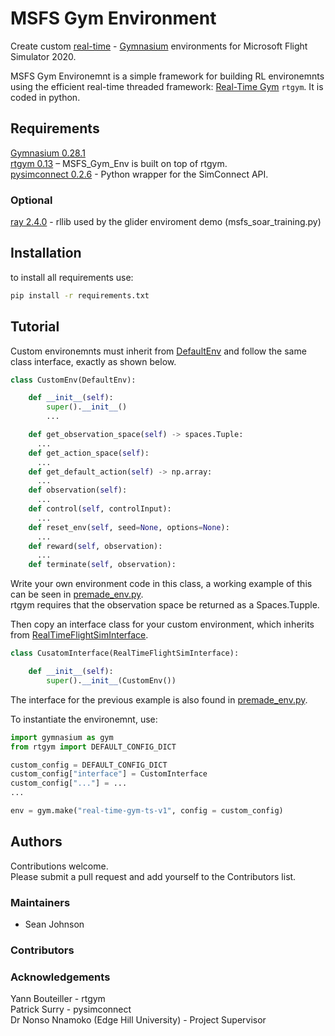 # MSFS Gym Environment  
Create custom [real-time](https://github.com/yannbouteiller/rtgym/tree/main) - [Gymnasium](https://gymnasium.farama.org) environments for Microsoft Flight Simulator 2020.   

MSFS Gym Environemnt is a simple framework for building RL environemnts using the efficient real-time threaded framework: [Real-Time Gym](https://github.com/yannbouteiller/rtgym) ```rtgym```.
It is coded in python.

## Requirements 
[Gymnasium 0.28.1](https://gymnasium.farama.org/index.html)  
[rtgym 0.13](https://github.com/yannbouteiller/rtgym/tree/main) – MSFS_Gym_Env is built on top of rtgym.  
[pysimconnect 0.2.6](https://github.com/patricksurry/pysimconnect) - Python wrapper for the SimConnect API.  

### Optional
[ray 2.4.0](https://www.ray.io/) - rllib used by the glider enviroment demo (msfs_soar_training.py)

## Installation
to install all requirements use:  
```bash
pip install -r requirements.txt
```


## Tutorial
Custom environemnts must inherit from [DefaultEnv](https://github.com/SomeGuyEatingPie/MSFS_Gym_Enviroment/blob/master/default_env.py) and follow the same class interface, exactly as shown below.
```python
class CustomEnv(DefaultEnv):

    def __init__(self):
        super().__init__()
        ...

    def get_observation_space(self) -> spaces.Tuple:
      ...
    def get_action_space(self):
      ...
    def get_default_action(self) -> np.array:
      ...
    def observation(self):
      ...
    def control(self, controlInput):
      ...
    def reset_env(self, seed=None, options=None):
      ...
    def reward(self, observation):
      ...
    def terminate(self, observation):

```
Write your own environment code in this class, a working example of this can be seen in [premade_env.py](https://github.com/SomeGuyEatingPie/MSFS_Gym_Enviroment/blob/master/premade_env.py).  
rtgym requires that the observation space be returned as a Spaces.Tupple.

Then copy an interface class for your custom environment, which inherits from [RealTimeFlightSimInterface](https://github.com/SomeGuyEatingPie/MSFS_Gym_Enviroment/blob/master/msfs_rt_env.py). 
```python
class CusatomInterface(RealTimeFlightSimInterface):

    def __init__(self):
        super().__init__(CustomEnv())
```
The interface for the previous example is also found in [premade_env.py](https://github.com/SomeGuyEatingPie/MSFS_Gym_Enviroment/blob/master/premade_env.py).  

To instantiate the environemnt, use:
```python
import gymnasium as gym
from rtgym import DEFAULT_CONFIG_DICT

custom_config = DEFAULT_CONFIG_DICT
custom_config["interface"] = CustomInterface
custom_config["..."] = ...
...

env = gym.make("real-time-gym-ts-v1", config = custom_config)
```



## Authors  
Contributions welcome.  
Please submit a pull request and add yourself to the Contributors list.  
  
### Maintainers  
- Sean Johnson  
  
### Contributors  
  
### Acknowledgements  
Yann Bouteiller - rtgym  
Patrick Surry - pysimconnect  
Dr Nonso Nnamoko (Edge Hill University) - Project Supervisor  
